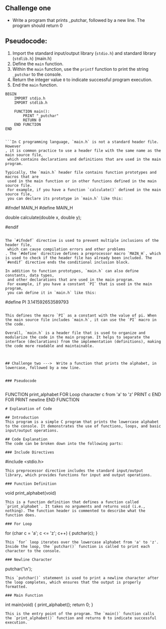 ## Challenge one 
* Write a program that prints _putchar, followed by a new line.
The program should return 0

## Pseudocode:

1. Import the standard input/output library (`stdio.h`) and standard library (`stdlib.h`) (main.h) 
2. Define the `main` function.
3. Within the `main` function, use the `printf` function to print the string `_putchar` to the console.
4. Return the integer value `0` to indicate successful program execution.
5. End the `main` function.

```
BEGIN
    IMPORT stdio.h
    IMPORT stdlib.h

    FUNCTION main():
        PRINT "_putchar"
        RETURN 0
    END FUNCTION
END


```In C programming language, `main.h` is not a standard header file. However
, it is common practice to use a header file with the same name as the main source file,
 which contains declarations and definitions that are used in the main program.

Typically, the `main.h` header file contains function prototypes and macros that are
 used in the main function or in other functions defined in the main source file.
 For example, if you have a function `calculate()` defined in the main source file,
 you can declare its prototype in `main.h` like this:

```
#ifndef MAIN_H
#define MAIN_H

double calculate(double x, double y);

#endif
```

The `#ifndef` directive is used to prevent multiple inclusions of the header file,
 which can cause compilation errors and other problems
. The `#define` directive defines a preprocessor macro `MAIN_H`, which is used to check if the header file has already been included. The `#endif` directive ends the conditional inclusion block.

In addition to function prototypes, `main.h` can also define constants, data types,
 and other declarations that are used in the main program.
 For example, if you have a constant `PI` that is used in the main program,
 you can define it in `main.h` like this:

```
#define PI 3.141592653589793
```

This defines the macro `PI` as a constant with the value of pi. When the main source file includes `main.h`, it can use the `PI` macro in the code.

Overall, `main.h` is a header file that is used to organize and modularize the code in the main program. It helps to separate the interface (declarations) from the implementation (definitions), making the code more readable and maintainable.



## Challenge two --->  Write a function that prints the alphabet, in lowercase, followed by a new line.


### Pseudocode
 
```
FUNCTION print_alphabet
    FOR Loop character c from 'a' to 'z'
        PRINT c
    END FOR
    PRINT newline
END FUNCTION
```
# Explanation of Code

## Introduction
This program is a simple C program that prints the lowercase alphabet to the console. It demonstrates the use of functions, loops, and basic input/output operations.

## Code Explanation
The code can be broken down into the following parts:

### Include Directives
```
#include <stdio.h>
```
This preprocessor directive includes the standard input/output library, which provides functions for input and output operations.

### Function Definition
```
void print_alphabet(void)
```
This is a function definition that defines a function called `print_alphabet`. It takes no arguments and returns void (i.e., nothing). The function header is commented to describe what the function does.

### For Loop
```
for (char c = 'a'; c <= 'z'; c++)
{
    putchar(c);
}
```
This `for` loop iterates over the lowercase alphabet from 'a' to 'z'. Inside the loop, the `putchar()` function is called to print each character to the console.

### Newline Character
```
putchar('\n');
```
This `putchar()` statement is used to print a newline character after the loop completes, which ensures that the output is properly formatted.

### Main Function
```
int main(void)
{
    print_alphabet();
    return 0;
}
```
This is the entry point of the program. The `main()` function calls the `print_alphabet()` function and returns 0 to indicate successful execution.


